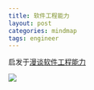 ```yaml
---
title: 软件工程能力
layout: post
categories: mindmap
tags: engineer
---
```


启发于[漫谈软件工程能力](https://mp.weixin.qq.com/s/hJS5LJRZkMZmHm6g2R_jpw)

![](assets/image/202107/软件工程能力.png)